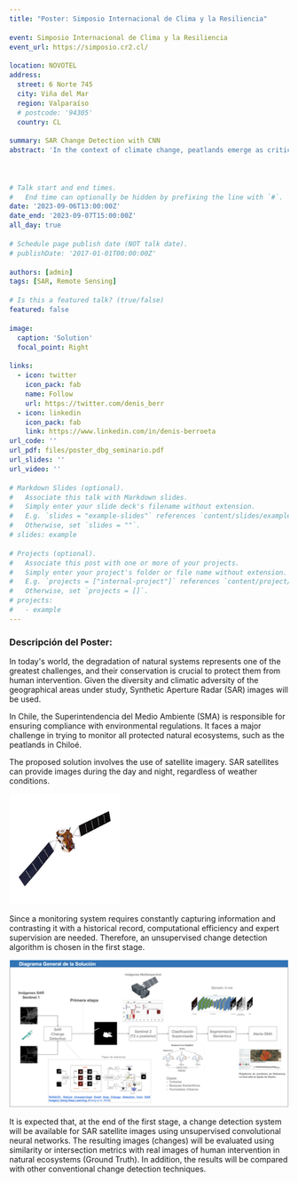 ```yaml
---
title: "Poster: Simposio Internacional de Clima y la Resiliencia"

event: Simposio Internacional de Clima y la Resiliencia
event_url: https://simposio.cr2.cl/

location: NOVOTEL
address:
  street: 6 Norte 745
  city: Viña del Mar
  region: Valparaíso
  # postcode: '94305'
  country: CL

summary: SAR Change Detection with CNN
abstract: 'In the context of climate change, peatlands emerge as critical ecosystems due to their capacity to store carbon. To protect and monitor these ecosystems, synthetic aperture radar (SAR) satellite data are used due to their ability to cover large areas and operate in various atmospheric conditions. In this thesis, an unsupervised approach based on convolutional neural networks is proposed to detect changes in the territory. This approach allows identifying areas potentially affected by natural or human factors. The results obtained show that this method is more efficient and accurate than conventional change detection methods. As a conclusion, the feasibility of detecting changes even in adverse atmospheric conditions using SAR images and Deep Learning techniques is highlighted. These findings represent a significant contribution to the monitoring and conservation of peatlands, and contribute to the understanding and mitigation of climate change.'



# Talk start and end times.
#   End time can optionally be hidden by prefixing the line with `#`.
date: '2023-09-06T13:00:00Z'
date_end: '2023-09-07T15:00:00Z'
all_day: true

# Schedule page publish date (NOT talk date).
# publishDate: '2017-01-01T00:00:00Z'

authors: [admin]
tags: [SAR, Remote Sensing]

# Is this a featured talk? (true/false)
featured: false

image:
  caption: 'Solution'
  focal_point: Right

links:
  - icon: twitter
    icon_pack: fab
    name: Follow
    url: https://twitter.com/denis_berr
  - icon: linkedin
    icon_pack: fab
    link: https://www.linkedin.com/in/denis-berroeta
url_code: ''
url_pdf: files/poster_dbg_seminario.pdf
url_slides: ''
url_video: ''

# Markdown Slides (optional).
#   Associate this talk with Markdown slides.
#   Simply enter your slide deck's filename without extension.
#   E.g. `slides = "example-slides"` references `content/slides/example-slides.md`.
#   Otherwise, set `slides = ""`.
# slides: example

# Projects (optional).
#   Associate this post with one or more of your projects.
#   Simply enter your project's folder or file name without extension.
#   E.g. `projects = ["internal-project"]` references `content/project/deep-learning/index.md`.
#   Otherwise, set `projects = []`.
# projects:
#   - example
---
```


### Descripción del Poster:

In today's world, the degradation of natural systems represents one of the greatest challenges, and their conservation is crucial to protect them from human intervention. Given the diversity and climatic adversity of the geographical areas under study, Synthetic Aperture Radar (SAR) images will be used.

In Chile, the Superintendencia del Medio Ambiente (SMA) is responsible for ensuring compliance with environmental regulations. It faces a major challenge in trying to monitor all protected natural ecosystems, such as the peatlands in Chiloé.

The proposed solution involves the use of satellite imagery. SAR satellites can provide images during the day and night, regardless of weather conditions.

<img src="Sentinel_1.jpeg" alt = "Sentinel 1. Synthetic Aperture Radar (SAR)" width="200" height="200" />


Since a monitoring system requires constantly capturing information and contrasting it with a historical record, computational efficiency and expert supervision are needed. Therefore, an unsupervised change detection algorithm is chosen in the first stage.

![Solution Diagram](solution.png)

It is expected that, at the end of the first stage, a change detection system will be available for SAR satellite images using unsupervised convolutional neural networks. The resulting images (changes) will be evaluated using similarity or intersection metrics with real images of human intervention in natural ecosystems (Ground Truth). In addition, the results will be compared with other conventional change detection techniques.
